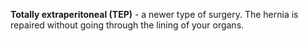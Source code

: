 **Totally extraperitoneal (TEP)** - a newer type of surgery. The hernia is
repaired without going through the lining of your organs.
